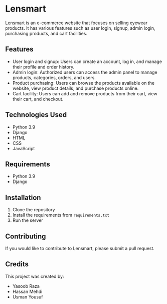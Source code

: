 # Lensmart

Lensmart is an e-commerce website that focuses on selling eyewear products. It has various features such as user login, signup, admin login, purchasing products, and cart facilities.

## Features

- User login and signup: Users can create an account, log in, and manage their profile and order history.
- Admin login: Authorized users can access the admin panel to manage products, categories, orders, and users.
- Product purchasing: Users can browse the products available on the website, view product details, and purchase products online.
- Cart facility: Users can add and remove products from their cart, view their cart, and checkout.

## Technologies Used

- Python 3.9
- Django 
- HTML
- CSS
- JavaScript

## Requirements

- Python 3.9
- Django 

## Installation

1. Clone the repository
2. Install the requirements from `requirements.txt`
3. Run the server 

## Contributing

If you would like to contribute to Lensmart, please submit a pull request.

## Credits

This project was created by:

- Yasoob Raza
- Hassan Mehdi
- Usman Yousuf



